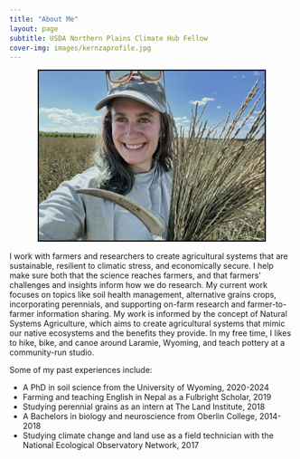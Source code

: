 ```yaml
---
title: "About Me"
layout: page
subtitle: USDA Northern Plains Climate Hub Fellow
cover-img: images/kernzaprofile.jpg
---
```


<div style="text-align: center;">
<img src="/images/profile2.jpg" width="400" style="border: 2px solid black;"/>
</div>

I work with farmers and researchers to create agricultural systems that are sustainable, resilient to climatic stress, and economically secure. I help make sure both that the science reaches farmers, and that farmers' challenges and insights inform how we do research. My current work focuses on topics like soil health management, alternative grains crops, incorporating perennials, and supporting on-farm research and farmer-to-farmer information sharing. My work is informed by the concept of Natural Systems Agriculture, which aims to create agricultural systems that mimic our native ecosystems and the benefits they provide. In my free time, I likes to hike, bike, and canoe around Laramie, Wyoming, and teach pottery at a community-run studio.  


Some of my past experiences include:  

* A PhD in soil science from the University of Wyoming, 2020-2024  
* Farming and teaching English in Nepal as a Fulbright Scholar, 2019  
* Studying perennial grains as an intern at The Land Institute, 2018  
* A Bachelors in biology and neuroscience from Oberlin College, 2014-2018  
* Studying climate change and land use as a field technician with the National Ecological Observatory Network, 2017  